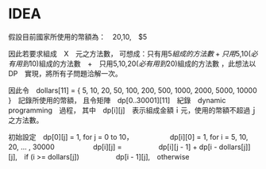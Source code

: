 # IDEA 

假設目前國家所使用的幣額為：　$20,　$10,　$5

因此若要求組成　X　元之方法數，
可想成：只有用$5組成的方法數　+　只用$5,$10(必有用到$10)組成的方法數　+　只用$5,$10,$20(必有用到$20)組成的方法數
，此想法以　DP　實現，將所有子問題洽解一次。

因此令　dollars[11] = { 5, 10, 20, 50, 100, 200, 500, 1000, 2000, 5000, 10000 }　記錄所使用的幣額，
且令矩陣　dp[0..30001][11]　紀錄　dynamic programming　過程，
其中　dp[i][j]　表示組成金額ｉ元，使用的幣額不超過ｊ之方法數。

初始設定　dp[0][j] = 1, for j = 0 to 10，
　　　　　dp[i][0] = 1, for i = 5, 10, 20, ... , 30000
　　　　　
dp[i][j] = 
　　　　　dp[i][j - 1] + dp[i - dollars[j]][j],　if (i >= dollars[j])
　　　　　dp[i - 1][j],　otherwise
